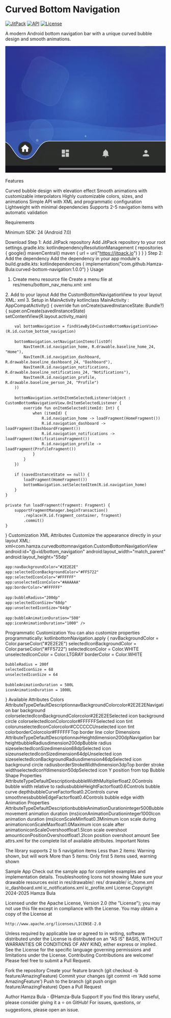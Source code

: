# Curved Bottom Navigation

[![JitPack](https://jitpack.io/v/Hamza-Bula/curved-bottom-navigation.svg)](https://jitpack.io/#Hamza-Bula/curved-bottom-navigation)
[![API](https://img.shields.io/badge/API-24%2B-brightgreen.svg?style=flat)](https://android-arsenal.com/api?level=24)
[![License](https://img.shields.io/badge/License-Apache%202.0-blue.svg)](LICENSE)

A modern Android bottom navigation bar with a unique curved bubble design and smooth animations.

![Demo](art/demo.gif)


Features

Curved bubble design with elevation effect
Smooth animations with customizable interpolators
Highly customizable colors, sizes, and animations
Simple API with XML and programmatic configuration
Lightweight with minimal dependencies
Supports 2-5 navigation items with automatic validation

Requirements

Minimum SDK: 24 (Android 7.0)

Download
Step 1: Add JitPack repository
Add JitPack repository to your root settings.gradle.kts:
kotlindependencyResolutionManagement {
    repositories {
        google()
        mavenCentral()
        maven { url = uri("https://jitpack.io") }
    }
}
Step 2: Add the dependency
Add the dependency in your app module's build.gradle.kts:
kotlindependencies {
    implementation("com.github.Hamza-Bula:curved-bottom-navigation:1.0.0")
}
Usage
1. Create menu resource file
Create a menu file at res/menu/bottom_nav_menu.xml:
xml<?xml version="1.0" encoding="utf-8"?>
<menu xmlns:android="http://schemas.android.com/apk/res/android">
    <item
        android:id="@+id/nav_home"
        android:icon="@drawable/ic_home"
        android:title="Home" />
    <item
        android:id="@+id/nav_dashboard"
        android:icon="@drawable/ic_dashboard"
        android:title="Dashboard" />
    <item
        android:id="@+id/nav_notifications"
        android:icon="@drawable/ic_notifications"
        android:title="Notifications" />
    <item
        android:id="@+id/nav_profile"
        android:icon="@drawable/ic_profile"
        android:title="Profile" />
</menu>
2. Add to your layout
Add the CustomBottomNavigationView to your layout XML:
xml<com.hamza.curvedbottomnavigation.CustomBottomNavigationView
    android:id="@+id/bottom_navigation"
    android:layout_width="match_parent"
    android:layout_height="55dp"
    app:layout_constraintBottom_toBottomOf="parent" />
3. Setup in MainActivity
kotlinclass MainActivity : AppCompatActivity() {
    override fun onCreate(savedInstanceState: Bundle?) {
        super.onCreate(savedInstanceState)
        setContentView(R.layout.activity_main)

        val bottomNavigation = findViewById<CustomBottomNavigationView>(R.id.custom_bottom_navigation)

        bottomNavigation.setNavigationItems(listOf(
            NavItem(R.id.navigation_home, R.drawable.baseline_home_24, "Home"),
            NavItem(R.id.navigation_dashboard, R.drawable.baseline_dashboard_24, "Dashboard"),
            NavItem(R.id.navigation_notifications, R.drawable.baseline_notifications_24, "Notifications"),
            NavItem(R.id.navigation_profile, R.drawable.baseline_person_24, "Profile")
        ))

        bottomNavigation.setOnItemSelectedListener(object : CustomBottomNavigationView.OnItemSelectedListener {
            override fun onItemSelected(itemId: Int) {
                when (itemId) {
                    R.id.navigation_home -> loadFragment(HomeFragment())
                    R.id.navigation_dashboard -> loadFragment(DashboardFragment())
                    R.id.navigation_notifications -> loadFragment(NotificationsFragment())
                    R.id.navigation_profile -> loadFragment(ProfileFragment())
                }
            }
        })

        if (savedInstanceState == null) {
            loadFragment(HomeFragment())
            bottomNavigation.setSelectedItem(R.id.navigation_home)
        }
    }

    private fun loadFragment(fragment: Fragment) {
        supportFragmentManager.beginTransaction()
            .replace(R.id.fragment_container, fragment)
            .commit()
    }
}
Customization
XML Attributes
Customize the appearance directly in your layout XML:
xml<com.hamza.curvedbottomnavigation.CustomBottomNavigationView
    android:id="@+id/bottom_navigation"
    android:layout_width="match_parent"
    android:layout_height="55dp"
    
    app:navBackgroundColor="#2E2E2E"
    app:selectedIconBackgroundColor="#FF5722"
    app:selectedIconColor="#FFFFFF"
    app:unselectedIconColor="#AAAAAA"
    app:borderColor="#FFFFFF"
    
    app:bubbleRadius="200dp"
    app:selectedIconSize="68dp"
    app:unselectedIconSize="64dp"
    
    app:bubbleAnimationDuration="500"
    app:iconAnimationDuration="1000" />
Programmatic Customization
You can also customize properties programmatically:
kotlinbottomNavigation.apply {
    navBackgroundColor = Color.parseColor("#2E2E2E")
    selectedIconBackgroundColor = Color.parseColor("#FF5722")
    selectedIconColor = Color.WHITE
    unselectedIconColor = Color.LTGRAY
    borderColor = Color.WHITE
    
    bubbleRadius = 200f
    selectedIconSize = 68
    unselectedIconSize = 64
    
    bubbleAnimationDuration = 500L
    iconAnimationDuration = 1000L
}
Available Attributes
Colors
AttributeTypeDefaultDescriptionnavBackgroundColorcolor#2E2E2ENavigation bar background colorselectedIconBackgroundColorcolor#2E2E2ESelected icon background circle colorselectedIconColorcolor#FFFFFFSelected icon tint colorunselectedIconColorcolor#CCCCCCUnselected icon tint colorborderColorcolor#FFFFFFTop border line color
Dimensions
AttributeTypeDefaultDescriptionnavHeightdimension200dpNavigation bar heightbubbleRadiusdimension200dpBubble radius sizeselectedIconSizedimension68dpSelected icon sizeunselectedIconSizedimension64dpUnselected icon sizeselectedIconBackgroundRadiusdimension46dpSelected icon background circle radiusborderStrokeWidthdimension3dpTop border stroke widthselectedIconYdimension50dpSelected icon Y position from top
Bubble Shape Properties
AttributeTypeDefaultDescriptionbubbleWidthMultiplierfloat2.0Controls bubble width relative to radiusbubbleHeightFactorfloat0.6Controls bubble curve depthbubbleCurveFactorfloat0.2Controls curve smoothnessbubbleEdgeFactorfloat0.4Controls bubble edge width
Animation Properties
AttributeTypeDefaultDescriptionbubbleAnimationDurationinteger500Bubble movement animation duration (ms)iconAnimationDurationinteger1000Icon animation duration (ms)iconScaleMinfloat0.3Minimum icon scale during animationiconScaleMaxfloat1.0Maximum icon scale after animationiconScaleOvershootfloat1.5Icon scale overshoot amounticonPositionOvershootfloat1.2Icon position overshoot amount
See attrs.xml for the complete list of available attributes.
Important Notes

The library supports 2 to 5 navigation items
Less than 2 items: Warning shown, but will work
More than 5 items: Only first 5 items used, warning shown

Sample App
Check out the sample app for complete examples and implementation details.
Troubleshooting
Icons not showing
Make sure your drawable resources exist in res/drawable/:
res/
  drawable/
    ic_home.xml
    ic_dashboard.xml
    ic_notifications.xml
    ic_profile.xml
License
Copyright 2024-2025 Hamza Bula

Licensed under the Apache License, Version 2.0 (the "License");
you may not use this file except in compliance with the License.
You may obtain a copy of the License at

    http://www.apache.org/licenses/LICENSE-2.0

Unless required by applicable law or agreed to in writing, software
distributed under the License is distributed on an "AS IS" BASIS,
WITHOUT WARRANTIES OR CONDITIONS OF ANY KIND, either express or implied.
See the License for the specific language governing permissions and
limitations under the License.
Contributing
Contributions are welcome! Please feel free to submit a Pull Request.

Fork the repository
Create your feature branch (git checkout -b feature/AmazingFeature)
Commit your changes (git commit -m 'Add some AmazingFeature')
Push to the branch (git push origin feature/AmazingFeature)
Open a Pull Request

Author
Hamza Bula - @Hamza-Bula
Support
If you find this library useful, please consider giving it a ⭐ on GitHub!
For issues, questions, or suggestions, please open an issue.
